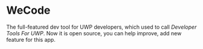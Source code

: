 # WeCode
The full-featured dev tool for UWP developers, which used to call *Developer Tools For UWP*. Now it is open source, you can help improve, add new feature for this app. 
